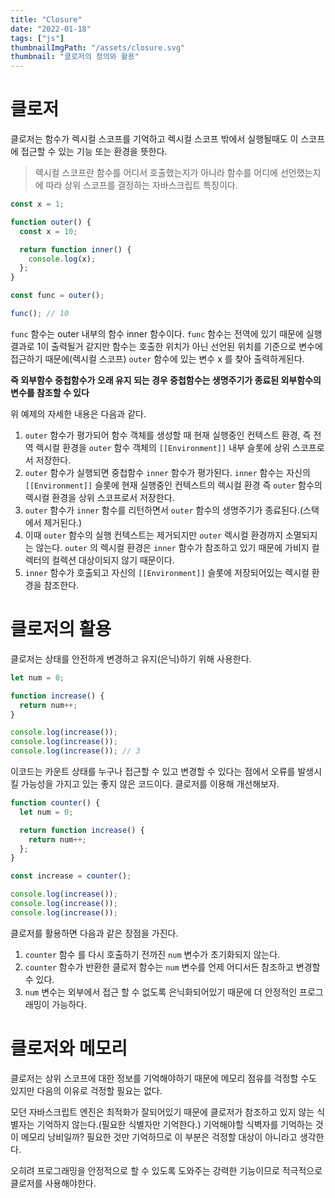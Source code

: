 ```yaml
---
title: "Closure"
date: "2022-01-18"
tags: ["js"]
thumbnailImgPath: "/assets/closure.svg"
thumbnail: "클로저의 정의와 활용"
---
```


# 클로저

클로저는 함수가 렉시컬 스코프를 기억하고 렉시컬 스코프 밖에서 실행될때도 이 스코프에 접근할 수 있는 기능 또는 환경을 뜻한다.

> 렉시컬 스코프란 함수를 어디서 호출했는지가 아니라 함수를 어디에 선언했는지에 따라 상위 스코프를 결정하는 자바스크립트 특징이다.

```javascript
const x = 1;

function outer() {
  const x = 10;

  return function inner() {
    console.log(x);
  };
}

const func = outer();

func(); // 10
```

`func` 함수는 outer 내부의 함수 inner 함수이다. `func` 함수는 전역에 있기 때문에 실행결과로 1이 출력될거 같지만 함수는 호출한 위치가 아닌 선언된 위치를 기준으로 변수에 접근하기 때문에(렉시컬 스코프) `outer` 함수에 있는 변수 x 를 찾아 출력하게된다.

**즉 외부함수 중첩함수가 오래 유지 되는 경우 중첩함수는 생명주기가 종료된 외부함수의 변수를 참조할 수 있다**

위 예제의 자세한 내용은 다음과 같다.

1. `outer` 함수가 평가되어 함수 객체를 생성할 때 현재 실행중인 컨텍스트 환경, 즉 전역 렉시컬 환경을 `outer` 함수 객체의 `[[Environment]]` 내부 슬롯에 상위 스코프로서 저장한다.
2. `outer` 함수가 실행되면 중첩함수 `inner` 함수가 평가된다. `inner` 함수는 자신의 `[[Environment]]` 슬롯에 현재 실행중인 컨텍스트의 렉시컬 환경 즉 `outer` 함수의 렉시컬 환경을 상위 스코프로서 저장한다.
3. `outer` 함수가 `inner` 함수를 리턴하면서 `outer` 함수의 생명주기가 종료된다.(스택에서 제거된다.)
4. 이때 `outer` 함수의 실행 컨텍스트는 제거되지만 `outer` 렉시컬 환경까지 소멸되지는 않는다. `outer` 의 렉시컬 환경은 `inner` 함수가 참조하고 있기 때문에 가비지 컬렉터의 컬렉션 대상이되지 않기 때문이다.
5. `inner` 함수가 호출되고 자신의 `[[Environment]]` 슬롯에 저장되어있는 렉시컬 환경을 참조한다.

# 클로저의 활용

클로저는 상태를 안전하게 변경하고 유지(은닉)하기 위해 사용한다.

```javascript
let num = 0;

function increase() {
  return num++;
}

console.log(increase());
console.log(increase());
console.log(increase()); // 3
```

이코드는 카운트 상태를 누구나 접근할 수 있고 변경할 수 있다는 점에서 오류를 발생시킬 가능성을 가지고 있는 좋지 않은 코드이다. 클로저를 이용해 개선해보자.

```javascript
function counter() {
  let num = 0;

  return function increase() {
    return num++;
  };
}

const increase = counter();

console.log(increase());
console.log(increase());
console.log(increase());
```

클로저를 활용하면 다음과 같은 장점을 가진다.

1. `counter` 함수 를 다시 호출하기 전까진 `num` 변수가 초기화되지 않는다.
2. `counter` 함수가 반환한 클로저 함수는 `num` 변수를 언제 어디서든 참조하고 변경할 수 있다.
3. `num` 변수는 외부에서 접근 할 수 없도록 은닉화되어있기 때문에 더 안정적인 프로그래밍이 가능하다.

# 클로저와 메모리

클로저는 상위 스코프에 대한 정보를 기억해야하기 때문에 메모리 점유를 걱정할 수도 있지만 다음의 이유로 걱정할 필요는 없다.

모던 자바스크립트 엔진은 최적화가 잘되어있기 때문에 클로저가 참조하고 있지 않는 식별자는 기억하지 않는다.(필요한 식별자만 기억한다.) 기억해야할 식벽자를 기억하는 것이 메모리 낭비일까? 필요한 것만 기억하므로 이 부분은 걱정할 대상이 아니라고 생각한다.

오히려 프로그래밍을 안정적으로 할 수 있도록 도와주는 강력한 기능이므로 적극적으로 클로저를 사용해야한다.
